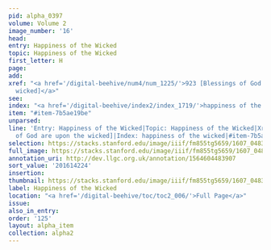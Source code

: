```yaml
---
pid: alpha_0397
volume: Volume 2
image_number: '16'
head:
entry: Happiness of the Wicked
topic: Happiness of the Wicked
first_letter: H
page:
add:
xref: "<a href='/digital-beehive/num4/num_1225/'>923 [Blessings of God are upon the
  wicked]</a>"
see:
index: "<a href='/digital-beehive/index2/index_1719/'>happiness of the wicked</a>"
item: "#item-7b5ae19be"
unparsed:
line: 'Entry: Happiness of the Wicked|Topic: Happiness of the Wicked|Xref: 923 [Blessings
  of God are upon the wicked]|Index: happiness of the wicked|#item-7b5ae19be'
selection: https://stacks.stanford.edu/image/iiif/fm855tg5659/1607_0483/789,4224,2919,442/full/0/default.jpg
full_image: https://stacks.stanford.edu/image/iiif/fm855tg5659/1607_0483/full/full/0/default.jpg
annotation_uri: http://dev.llgc.org.uk/annotation/1564604483907
sort_value: '201614224'
insertion:
thumbnail: https://stacks.stanford.edu/image/iiif/fm855tg5659/1607_0483/789,4224,600,180/250,/0/default.jpg
label: Happiness of the Wicked
location: "<a href='/digital-beehive/toc/toc2_006/'>Full Page</a>"
issue:
also_in_entry:
order: '125'
layout: alpha_item
collection: alpha2
---
```

